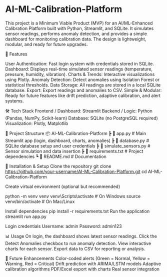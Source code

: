 # AI-ML-Calibration-Platform


This project is a Minimum Viable Product (MVP) for an AI/ML-Enhanced Calibration Platform built with Python, Streamlit, and SQLite. It simulates sensor readings, performs anomaly detection, and provides a simple dashboard for monitoring calibration data. The design is lightweight, modular, and ready for future upgrades.

🚀 Features

User Authentication: Fast login system with credentials stored in SQLite.
Dashboard: Displays real-time simulated sensor readings (temperature, pressure, humidity, vibration).
Charts & Trends: Interactive visualizations using Plotly.
Anomaly Detection: Detect anomalies using Isolation Forest or statistical thresholds.
Data Storage: All readings are stored in a local SQLite database.
Export: Export readings and anomalies to CSV.
Simple & Modular: Ready for future features like drift prediction, adaptive calibration, and alert systems.

🛠️ Tech Stack
Frontend / Dashboard: Streamlit
Backend / Logic: Python (Pandas, NumPy, Scikit-learn)
Database: SQLite (no PostgreSQL required)
Visualization: Plotly, Matplotlib



📂 Project Structure
📦 AI-ML-Calibration-Platform
 ┣ 📜 app.py              # Main Streamlit app (login, dashboard, charts, anomalies)
 ┣ 📜 database.py         # SQLite database setup and user credentials
 ┣ 📜 simulate_sensors.py # Sensor simulation and data insertion
 ┣ 📜 requirements.txt    # Project dependencies
 ┗ 📜 README.md           # Documentation


🔧 Installation & Setup
Clone the repository
git clone https://github.com/your-username/AI-ML-Calibration-Platform.git
cd AI-ML-Calibration-Platform


Create virtual environment (optional but recommended)

python -m venv venv
venv\Scripts\activate    # On Windows
source venv/bin/activate # On Mac/Linux


Install dependencies
pip install -r requirements.txt
Run the application
streamlit run app.py



Login credentials
Username: admin
Password: admin123


📊 Usage
On login, the dashboard shows latest sensor readings.
Click the Detect Anomalies checkbox to run anomaly detection.
View interactive charts for each sensor.
Export data to CSV for reporting or analysis.


🔮 Future Enhancements
Color-coded alerts (Green = Normal, Yellow = Warning, Red = Critical)
Drift prediction with ARIMA/LSTM models
Adaptive calibration algorithms
PDF/Excel export with charts
Real sensor integration
